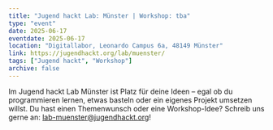```yaml
---
title: "Jugend hackt Lab: Münster | Workshop: tba"
type: "event"
date: 2025-06-17
eventdate: 2025-06-17
location: "Digitallabor, Leonardo Campus 6a, 48149 Münster"
link: https://jugendhackt.org/lab/muenster/
tags: ["Jugend hackt", "Workshop"]
archive: false
---
```


Im Jugend hackt Lab Münster ist Platz für deine Ideen – egal ob du programmieren lernen, etwas basteln oder ein eigenes Projekt umsetzen willst. Du hast einen Themenwunsch oder eine Workshop-Idee? Schreib uns gerne an: lab-muenster@jugendhackt.org!
